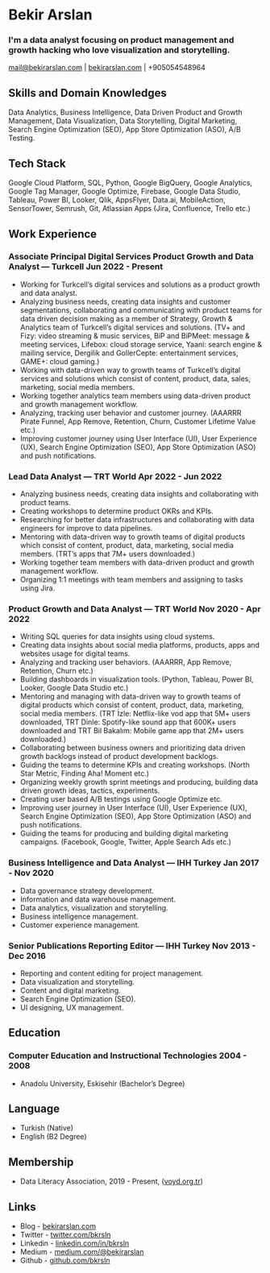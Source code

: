 # Bekir Arslan

### I'm a data analyst focusing on product management and growth hacking who love visualization and storytelling.

<mail@bekirarslan.com> | [bekirarslan.com](bekirarslan.com ) | +905054548964

## Skills and Domain Knowledges
Data Analytics, Business Intelligence, Data Driven Product and Growth Management, Data Visualization, Data Storytelling, Digital Marketing, Search Engine Optimization (SEO), App Store Optimization (ASO), A/B Testing.

## Tech Stack
Google Cloud Platform, SQL, Python, Google BigQuery, Google Analytics, Google Tag Manager, Google Optimize, Firebase, Google Data Studio, Tableau, Power BI, Looker, Qlik, AppsFlyer, Data.ai, MobileAction, SensorTower, Semrush, Git, Atlassian Apps (Jira, Confluence, Trello etc.)

## Work Experience

### <span>Associate Principal Digital Services Product Growth and Data Analyst — Turkcell</span> <span>Jun 2022 - Present</span>

- Working for Turkcell’s digital services and solutions as a product growth and data analyst.
- Analyzing business needs, creating data insights and customer segmentations, collaborating and communicating with product teams for data driven decision making as a member of Strategy, Growth & Analytics team of Turkcell’s digital services and solutions. (TV+ and Fizy: video streaming & music services, BiP and BiPMeet: message & meeting services, Lifebox: cloud storage service, Yaani: search engine & mailing service, Dergilik and GollerCepte: entertainment services, GAME+: cloud gaming.)
- Working with data-driven way to growth teams of Turkcell’s digital services and solutions which consist of content, product, data, sales, marketing, social media members.
- Working together analytics team members using data-driven product and growth management workflow.
- Analyzing, tracking user behavior and customer journey. (AAARRR Pirate Funnel, App Remove, Retention, Churn, Customer Lifetime Value etc.)
- Improving customer journey using User Interface (UI), User Experience (UX), Search Engine Optimization (SEO), App Store Optimization (ASO) and push notifications.

### <span>Lead Data Analyst — TRT World</span> <span>Apr 2022 - Jun 2022</span>

- Analyzing business needs, creating data insights and collaborating with product teams.
- Creating workshops to determine product OKRs and KPIs.
- Researching for better data infrastructures and collaborating with data engineers for improve to data pipelines.
- Mentoring with data-driven way to growth teams of digital products which consist of content, product, data, marketing, social media members. (TRT’s apps that 7M+ users downloaded.)
- Working together team members with data-driven product and growth management workflow.
- Organizing 1:1 meetings with team members and assigning to tasks using Jira.

### <span>Product Growth and Data Analyst — TRT World</span> <span>Nov 2020 - Apr 2022</span>

- Writing SQL queries for data insights using cloud systems.
- Creating data insights about social media platforms, products, apps and websites usage for digital teams.
- Analyzing and tracking user behaviors. (AAARRR, App Remove, Retention, Churn etc.)
- Building dashboards in visualization tools. (Python, Tableau, Power BI, Looker, Google Data Studio etc.)
- Mentoring and managing with data-driven way to growth teams of digital products which consist of content, product, data, marketing, social media members. (TRT İzle: Netflix-like vod app that 5M+ users downloaded, TRT Dinle: Spotify-like sound app that 600K+ users downloaded and TRT Bil Bakalım: Mobile game app that 2M+ users downloaded.)
- Collaborating between business owners and prioritizing data driven growth backlogs instead of product development backlogs.
- Guiding the teams to determine KPIs and creating workshops. (North Star Metric, Finding Aha! Moment etc.)
- Organizing weekly growth sprint meetings and producing, building data driven growth ideas, tactics, experiments.
- Creating user based A/B testings using Google Optimize etc.
- Improving user journey in User Interface (UI), User Experience (UX), Search Engine Optimization (SEO), App Store Optimization (ASO) and push notifications.
- Guiding the teams for producing and building digital marketing campaigns. (Facebook, Google, Twitter, Apple Search Ads etc.)

### <span>Business Intelligence and Data Analyst — IHH Turkey</span> <span>Jan 2017 - Nov 2020</span>

- Data governance strategy development.
- Information and data warehouse management.
- Data analytics, visualization and storytelling.
- Business intelligence management.
- Customer experience management.

### <span>Senior Publications Reporting Editor — IHH Turkey</span> <span>Nov 2013 - Dec 2016</span>

- Reporting and content editing for project management.
- Data visualization and storytelling.
- Content and digital marketing.
- Search Engine Optimization (SEO).
- UI designing, UX management.

## Education

### <span>Computer Education and Instructional Technologies</span> <span>2004 - 2008</span>

- Anadolu University, Eskisehir (Bachelor’s Degree)

## Language

- Turkish (Native) 
- English (B2 Degree)

## Membership

- Data Literacy Association, 2019 - Present, ([voyd.org.tr](voyd.org.tr))

## Links

- Blog - [bekirarslan.com](bekirarslan.com )
- Twitter - [twitter.com/bkrsln](twitter.com/bkrsln ) 
- Linkedin - [linkedin.com/in/bkrsln](linkedin.com/in/bkrsln )
- Medium - [medium.com/@bekirarslan](medium.com/@bekirarslan )
- Github - [github.com/bkrsln](github.com/bkrsln )